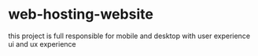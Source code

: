 # web-hosting-website
this project is full responsible for mobile and desktop with user experience ui and ux experience
